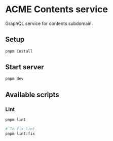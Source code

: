 # ACME Contents service

GraphQL service for contents subdomain.

## Setup

```bash
pnpm install
```

## Start server

```bash
pnpm dev
```

## Available scripts

### Lint

```bash
pnpm lint

# To fix lint
pnpm lint:fix
```
